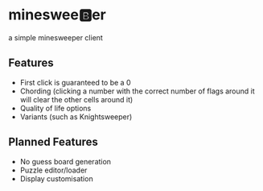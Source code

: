 # mineswee🅱️er
a simple minesweeper client


## Features

- First click is guaranteed to be a 0
- Chording (clicking a number with the correct number of flags around it will clear the other cells around it)
- Quality of life options
- Variants (such as Knightsweeper)


## Planned Features

- No guess board generation
- Puzzle editor/loader
- Display customisation

